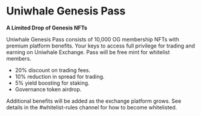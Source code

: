 # Uniwhale Genesis Pass

**A Limited Drop of Genesis NFTs**

Uniwhale Genesis Pass consists of 10,000 OG membership NFTs with premium platform benefits. Your keys to access full privilege for trading and earning on Uniwhale Exchange. Pass will be free mint for whitelist members.

* 20% discount on trading fees.
* 10% reduction in spread for trading.
* 5% yield boosting for staking.
* Governance token airdrop.

Additional benefits will be added as the exchange platform grows. See details in the #whitelist-rules channel for how to become whitelisted.
